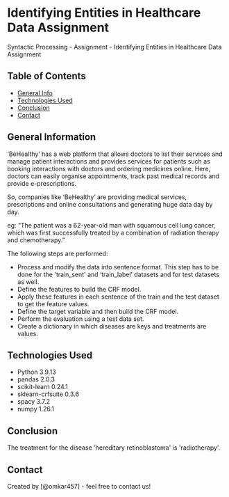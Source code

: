 # Identifying Entities in Healthcare Data Assignment
Syntactic Processing - Assignment - Identifying Entities in Healthcare Data Assignment



## Table of Contents

* [General Info](#general-information)
* [Technologies Used](#technologies-used)
* [Conclusion](#conclusion)
* [Contact](#contact)


## General Information

‘BeHealthy’ has a web platform that allows doctors to list their services and manage patient interactions and provides services for patients such as booking interactions with doctors and ordering medicines online. Here, doctors can easily organise appointments, track past medical records and provide e-prescriptions.

 

So, companies like ‘BeHealthy’ are providing medical services, prescriptions and online consultations and generating huge data day by day.

eg:
“The patient was a 62-year-old man with squamous cell lung cancer, which was first successfully treated by a combination of radiation therapy and chemotherapy.”


The following steps are performed:

- Process and modify the data into sentence format. This step has to be done for the 'train_sent' and ‘train_label’ datasets and for test datasets as well.
- Define the features to build the CRF model.
- Apply these features in each sentence of the train and the test dataset to get the feature values.
- Define the target variable and then build the CRF model.
- Perform the evaluation using a test data set.
- Create a dictionary in which diseases are keys and treatments are values.

## Technologies Used

- Python 3.9.13
- pandas 2.0.3
- scikit-learn 0.24.1
- sklearn-crfsuite 0.3.6
- spacy 3.7.2
- numpy 1.26.1


## Conclusion

The treatment for the disease 'hereditary retinoblastoma' is 'radiotherapy'.


## Contact

Created by [@omkar457] - feel free to contact us!
